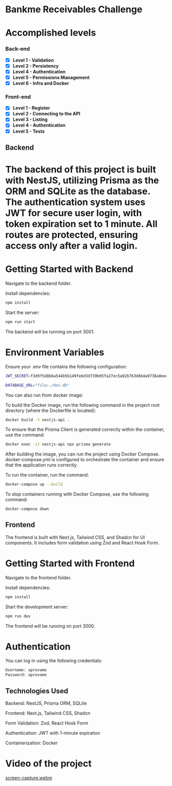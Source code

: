 # Bankme Receivables Challenge

# Accomplished levels

### Back-end

- [x] **Level 1 - Validation**
- [x] **Level 2 - Persistency**
- [x] **Level 4 - Authentication**
- [x] **Level 5 - Permissions Management**
- [x] **Level 6 - Infra and Docker**

### Front-end

- [x] **Level 1 - Register**
- [x] **Level 2 - Connecting to the API**
- [x] **Level 3 - Listing**
- [x] **Level 4 - Authentication**
- [x] **Level 5 - Tests**

## Backend

# The backend of this project is built with NestJS, utilizing Prisma as the ORM and SQLite as the database. The authentication system uses JWT for secure user login, with token expiration set to 1 minute. All routes are protected, ensuring access only after a valid login.

# Getting Started with Backend

Navigate to the backend folder.

Install dependencies:

```sh
npm install
```

Start the server:

```sh
npm run start
```

The backend will be running on port 3001.

# Environment Variables
Ensure your .env file contains the following configuration:

```sh
JWT_SECRET=f3d9f5d8b6a544b5b149fe6d3d739b05fa27ec5a02b763d8b4a9738a8ee4c928

DATABASE_URL="file:./dev.db"
```
You can also run from docker image:

To build the Docker image, run the following command in the project root directory (where the Dockerfile is located):

```sh
docker build -t nestjs-api .
```

To ensure that the Prisma Client is generated correctly within the container, use the command:

```sh
docker exec -it nestjs-api npx prisma generate
```

After building the image, you can run the project using Docker Compose. docker-compose.yml is configured to orchestrate the container and ensure that the application runs correctly.

To run the container, run the command:

```sh
docker-compose up --build
```

To stop containers running with Docker Compose, use the following command:

```sh
docker-compose down
```

## Frontend

The frontend is built with Next.js, Tailwind CSS, and Shadcn for UI components. It includes form validation using Zod and React Hook Form.

# Getting Started with Frontend

Navigate to the frontend folder.

Install dependencies:
```sh
npm install
```

Start the development server:

```sh
npm run dev
```

The frontend will be running on port 3000.

# Authentication

You can log in using the following credentials:

```sh
Username: aprovame
Password: aprovame
```

## Technologies Used

Backend: NestJS, Prisma ORM, SQLite

Frontend: Next.js, Tailwind CSS, Shadcn

Form Validation: Zod, React Hook Form

Authentication: JWT with 1-minute expiration

Containerization: Docker

# Video of the project 
[screen-capture.webm](https://github.com/user-attachments/assets/52e8c5be-3d4a-477d-a0ad-3928289a06b8)


